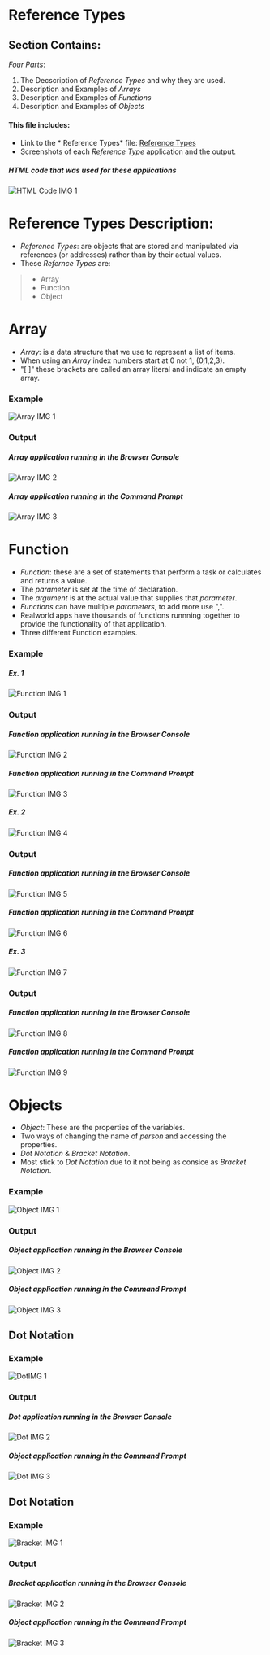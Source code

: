 # Reference Types

## Section Contains:

*Four Parts*: 

1. The Decscription of *Reference Types* and why they are used.
2. Description and Examples of *Arrays*
3. Description and Examples of *Functions*
4. Description and Examples of *Objects*

#### This file includes:

* Link to the * Reference Types* file: [Reference Types](reference_types_code/index.js "Reference Types")
* Screenshots of each *Reference Type* application and the output.

##### *HTML* code that was used for these applications

![HTML Code IMG 1](img/html_code_img_1.PNG "HTML CODE IMG 1")

# Reference Types Description:

* *Reference Types*: are objects that are stored and manipulated via references (or addresses) rather than by their actual values.
* These *Refernce Types* are:
> * Array
> * Function
> * Object



# Array

* *Array*: is a data structure that we use to represent a list of items.
* When using an *Array* index numbers start at 0 not 1, (0,1,2,3).
* "[ ]" these brackets are called an array literal and indicate an empty array.

### Example

![Array IMG 1](img/array_code_img_1.PNG "Array IMG 1")

### Output 

##### *Array* application running in the Browser Console

![Array IMG 2](img/array_code_img_2.PNG "Array IMG 2")

##### *Array* application running in the Command Prompt

![Array IMG 3](img/array_code_img_3.PNG "Array IMG 3")

# Function

* *Function*: these are a set of statements that perform a task or calculates and returns a value.
* The *parameter* is set at the time of declaration.
* The *argument* is at the actual value that supplies that *parameter*. 
* *Functions* can have multiple *parameters*, to add more use ",".
* Realworld apps have thousands of functions runnning together to provide the functionality of that application.
* Three different Function examples.

### Example 

##### Ex. 1

![Function IMG 1](img/function_code_img_1.PNG "Function img 1")

### Output 

##### *Function* application running in the Browser Console

![Function IMG 2](img/function_code_img_2.PNG "Function IMG 2")

##### *Function* application running in the Command Prompt

![Function IMG 3](img/function_code_img_3.PNG "Function IMG 3")

##### Ex. 2

![Function IMG 4](img/function_code_img_4.PNG "Function img 4")

### Output 

##### *Function* application running in the Browser Console

![Function IMG 5](img/function_code_img_5.PNG "Function IMG 5")

##### *Function* application running in the Command Prompt

![Function IMG 6](img/function_code_img_6.PNG "Function IMG 6")

##### Ex. 3

![Function IMG 7](img/function_code_img_7.PNG "Function img 7")

### Output 

##### *Function* application running in the Browser Console

![Function IMG 8](img/function_code_img_8.PNG "Function IMG 8")

##### *Function* application running in the Command Prompt

![Function IMG 9](img/function_code_img_9.PNG "Function IMG 9")



# Objects 

* *Object*: These are the properties of the variables.
* Two ways of changing the name of *person* and accessing the properties.
* *Dot Notation* & *Bracket Notation*.
* Most stick to *Dot Notation* due to it not being as consice as *Bracket Notation*.

### Example 

![Object IMG 1](img/obj_code_img_1.PNG "Object img 1")

### Output 

##### *Object* application running in the Browser Console

![Object IMG 2](img/object_code_img_2.PNG "Object IMG 2")

##### *Object* application running in the Command Prompt

![Object IMG 3](img/object_code_img_3.PNG "Object IMG 3")

## Dot Notation

### Example 

![DotIMG 1](img/dot_code_img_1.PNG "Dot img 1")

### Output 

##### *Dot* application running in the Browser Console

![Dot IMG 2](img/dot_code_img_2.PNG "Dot IMG 2")

##### *Object* application running in the Command Prompt

![Dot IMG 3](img/dot_code_img_3.PNG "Dot IMG 3")

## Dot Notation

### Example 

![Bracket IMG 1](img/bracket_code_img_1.PNG "Bracket code img 1")

### Output 

##### *Bracket* application running in the Browser Console

![Bracket IMG 2](img/bracket_code_img_2.PNG "Bracket IMG 2")

##### *Object* application running in the Command Prompt

![Bracket IMG 3](img/bracket_code_img_3.PNG "Bracket IMG 3")
